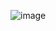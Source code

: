 ![image](https://github.com/shvinjas/Webpage-with-Form/assets/112388713/714d127b-15bf-46f7-9ec8-84bb123b54b9)
